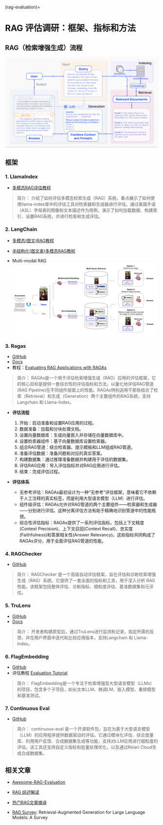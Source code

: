 (rag-evaluation)=

# RAG 评估调研：框架、指标和方法

## RAG（检索增强生成）流程
![RAG Pipeline](../_static/RAG_Pipeline_1.png)


## 框架

### 1. **LlamaIndex**

* [多模态RAG评估教程](https://docs.llamaindex.ai/en/stable/examples/evaluation/multi_modal/multi_modal_rag_evaluation/)

> 简介： 介绍了如何评估多模态检索生成（RAG）系统，重点展示了如何使用llama-index库中的评估工具对检索器和生成器进行评估。通过美国手语（ASL）字母表的图像和文本描述作为用例，演示了如何加载数据、构建索引、设置RAG系统，并进行检索和生成评估。

### 2. **LangChain**

* [多模态(图文)RAG教程](https://github.com/langchain-ai/langchain/blob/master/cookbook/Multi_modal_RAG.ipynb)

* [半结构化(图文表)多模态RAG教程](https://github.com/langchain-ai/langchain/blob/master/cookbook/Semi_structured_and_multi_modal_RAG.ipynb)

* Multi-modal RAG
![Multi-modal RAG](../_static/MM_RAG_LangChain_1.png)

### 3. **Ragas**
* [GitHub](https://github.com/explodinggradients/ragas)
* [Docs](https://docs.ragas.io/en/latest/getstarted/index.html)
* 教程：[Evaluating RAG Applications with RAGAs](https://towardsdatascience.com/evaluating-rag-applications-with-ragas-81d67b0ee31a)
> 简介：  RAGAs是一个用于评估检索增强生成（RAG）应用的评估框架，它的核心目标是提供一套综合性的评估指标和方法，以量化地评估RAG管道(RAG Pipeline)在不同组件层面上的性能。RAGAs特别适用于那些结合了检索（Retrieval）和生成（Generation）两个主要组件的RAG系统，支持Langchain 和 Llama-Index。

* **评估流程**
    1. 开始：启动准备和设置RAG应用的过程。
    2. 数据准备：加载和分块处理文档。
    3. 设置向量数据库：生成向量嵌入并存储在向量数据库中。
    4. 设置检索器组件：基于向量数据库设置检索器。
    5. 组合RAG管道：结合检索器、提示模板和LLM组成RAG管道。
    6. 准备评估数据：准备问题和对应的真实答案。
    7. 构建数据集：通过推理准备数据并构建用于评估的数据集。
    8. 评估RAG应用：导入评估指标并对RAG应用进行评估。
    9. 结束：完成评估过程。


* **评估体系**
    *    无参考评估：RAGAs最初设计为一种“无参考”评估框架，意味着它不依赖于人工注释的真实标签，而是利用大型语言模型（LLM）进行评估。
    *    组件级评估：RAGAs允许对RAG管道的两个主要组件——检索器和生成器——分别进行评估。这种分离评估方法有助于精确地识别管道中的性能瓶颈。
    *    综合性评估指标：RAGAs提供了一系列评估指标，包括上下文精度(Context Precision)、上下文召回(Context Recall)、忠实度(Faithfulness)和答案相关性(Answer Relevancy)。这些指标共同构成了RAGAs评分，用于全面评估RAG管道的性能。


### 4. **RAGChecker**
* [GitHub](https://github.com/amazon-science/RAGChecker)
> 简介： RAGChecker 是一个高级自动评估框架，旨在评估和诊断检索增强生成（RAG）系统。它提供了一套全面的指标和工具，用于深入分析 RAG 性能。该框架包括整体评估、诊断指标、细粒度评估、基准数据集和元评估。


### 5. **TruLens**
* [GitHub](https://github.com/truera/trulens)
* [Docs](https://www.trulens.org/trulens/getting_started/quickstarts/quickstart/)
> 简介： 开发者构建原型后，通过TruLens进行监测和记录，指定所需的反馈，并在用户界面中迭代和比较应用版本，支持Langchain 和 Llama-Index。


### 6. **FlagEmbedding**
* [GitHub](https://github.com/FlagOpen/FlagEmbedding)
* 评估教程 [Evaluation Tutorial](https://github.com/FlagOpen/FlagEmbedding/blob/master/Tutorials/4_Evaluation)
> 简介： FlagEmbedding是一个专注于检索增强型大型语言模型（LLMs）的项目，包含多个子项目，如长文本LLM、微调LM、嵌入模型、重排模型和基准测试。

### 7. **Continuous Eval**
* [GitHub](https://github.com/relari-ai/continuous-eval)
> 简介： continuous-eval 是一个开源软件包，旨在为基于大型语言模型（LLM）的应用程序提供数据驱动的评估。它通过模块化评估、综合度量库、利用用户反馈、合成数据集生成等功能，支持对LLM应用进行细粒度的评估。该工具还支持自定义指标和批量处理优化，以及通过Relari Cloud生成合成数据集。


## 相关文章
* [Awesome-RAG-Evaluation](https://github.com/YHPeter/Awesome-RAG-Evaluation/blob/main/README_cn.md)

* [RAG 综述解读](https://zhuanlan.zhihu.com/p/673392898)

* [热门RAG文章摘译](https://zhuanlan.zhihu.com/p/673392898)

* [RAG Survey](https://arxiv.org/abs/2312.10997): Retrieval-Augmented Generation for Large Language Models: A Survey

